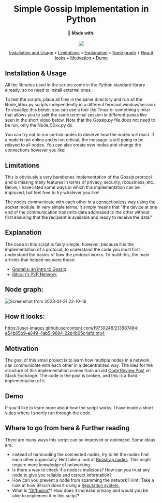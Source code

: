 <div align="center">

# Simple Gossip Implementation in Python

#### 🔧 Made with:
![](https://img.shields.io/badge/-Python-informational?style=flat&logo=Python&logoColor=white)

[Installation and Usage](#installation&usage)
•
[Limitations](#limitations) 
•
[Explanation](#installation)
•
[Node graph](#installation) 
•
[How it looks](#installation) 
•
[Motivation](#installation) 
•
[Demo](#installation) 

</div>

## Installation & Usage
All the libraries used in the scripts come in the Python standard library already, so no need to install external ones.

To test the scripts, place all files in the same directory and run all the Node_50xx.py scripts independently in a different terminal window/session. To visualize this better, you can use a tool like Tmux or something similar that allows you to split the same terminal session in different panes like seen in the short video below. Note that the Gossip.py file does not need to be run, only the Node_50xx.py do.

You can try not to run certain nodes to observe how the nodes will react. If a node is not online and is not critical, the message is still going to be relayed to all nodes. You can also create new nodes and change the connections however you like! 

## Limitations
This is obviously a very barebones implementation of the Gossip protocol and is missing many features in terms of privacy, security, robustness, etc. Below, I have listed some ways in which this implementation can be improved, but feel free to try whatever you like!

The nodes communicate with each other in a [connectionless](https://en.wikipedia.org/wiki/Connectionless_communication) way using the socket module. In very simple terms, it simply means that "the device at one end of the communication transmits data addressed to the other without first ensuring that the recipient is available and ready to receive the data."

## Explanation
The code in this script is fairly simple; however, because it is the implementation of a protocol, to understand the code you must first understand the basics of how the protocol works. To build this, the main articles that helped me were these:
  - [Gnutella: an Intro to Gossip](https://nakamoto.com/gnutella/)
  - [Bitcoin's P2P Network](https://nakamoto.com/bitcoins-p2p-network/)

## Node graph:

![Screenshot from 2023-01-21 22-10-19](https://user-images.githubusercontent.com/19730248/213887302-bb7fb3ba-741c-43f9-bf4a-727b711286bb.png)

## How it looks:

https://user-images.githubusercontent.com/19730248/213887484-e54b85b9-e849-4ab5-9684-22d4b05c4afd.mp4

## Motivation
The goal of this small project is to learn how multiple nodes in a network can communicate with each other in a decentralized way. The idea for the structure of this implementation comes from an old [Code Review Post](https://codereview.stackexchange.com/questions/95671/gossip-algorithm-in-distributed-systems/282643#282643) on Stack Exchange. The code in the post is broken, and this is a fixed implementation of it.

## Demo
If you'd like to learn more about how the script works, I have made a short [video](https://youtu.be/XR9BKhveduU) where I shortly run through the code. 

## Where to go from here & Further reading
There are many ways this script can be improved or optimized. Some ideas are:
  - Instead of hardcoding the connected nodes, try to let the nodes find each other organically. Hint take a look at [Boostrap nodes](https://nakamoto.com/bitcoins-p2p-network/#:~:text=protocol%20requires%20an-,bootstrap%20node,-to%20usher%20you). This might require more knowledge of networking.
  - Is there a way to check if a node is malicious? How can you trust any node to give you reliable and correct information?
  - How can you prevent a node from spamming the network? Hint: Take a look at how Bitcoin does it using a [Reputation system.](https://nakamoto.com/bitcoins-p2p-network/#:~:text=Bitcoin%20uses%20a-,reputation%20system,-to%20deal%20with)
  - What is ["Diffusion"](https://nakamoto.com/bitcoins-p2p-network/#:~:text=a%20method%20called-,diffusion,-.%20In%20diffusion%2C%20instead)? How does it increase privacy and would you be able to implement it in this script?
